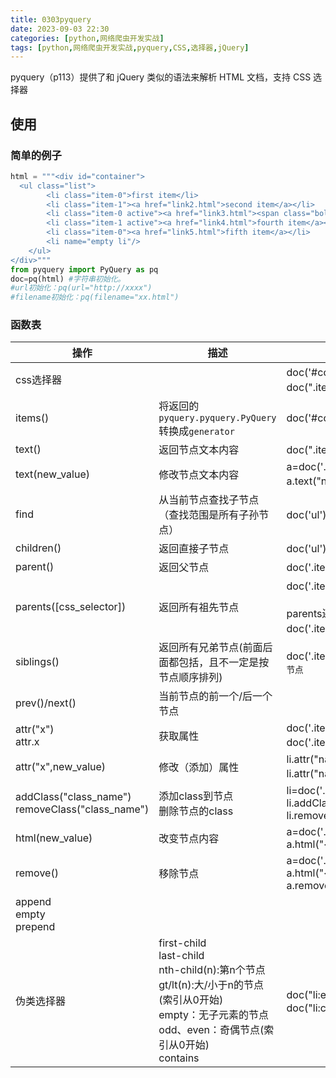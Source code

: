 ```yaml
---
title: 0303pyquery
date: 2023-09-03 22:30
categories: [python,网络爬虫开发实战]
tags: [python,网络爬虫开发实战,pyquery,CSS,选择器,jQuery] 
---
```


pyquery（p113）提供了和 jQuery 类似的语法来解析 HTML 文档，支持 CSS 选择器

## 使用

### 简单的例子
```python
html = """<div id="container">
  <ul class="list">
        <li class="item-0">first item</li>
        <li class="item-1"><a href="link2.html">second item</a></li>
        <li class="item-0 active"><a href="link3.html"><span class="bold">third item</span></a></li>
        <li class="item-1 active"><a href="link4.html">fourth item</a></li>
        <li class="item-0"><a href="link5.html">fifth item</a></li>
        <li name="empty li"/>
    </ul>
</div>"""
from pyquery import PyQuery as pq
doc=pq(html) #字符串初始化。
#url初始化：pq(url="http://xxxx")
#filename初始化：pq(filename="xx.html")
```

### 函数表

操作|描述|实例
---|---|---
css选择器||<span style='white-space:nowrap;'>doc('#container .list li')，返回所有 li 节点<br/>doc(".item-0.active")，返回`<li class="item-0 active"/>`节点</span>
items()|将返回的`pyquery.pyquery.PyQuery`转换成`generator`|doc('#container .list li').items()
text()|返回节点文本内容|doc(".item-0.active").text()，返回`third item`
text(new_value)|修改节点文本内容|a=doc('.item-1.active a')<br/>a.text("new text")，将节点`fourth item`替换成`new text`
find|从当前节点查找子节点（查找范围是所有子孙节点）|doc('ul').find(".item-0.active")，返回`<li class="item-0 active"/>`节点
children()|返回直接子节点|doc('ul').find("li").children()，返回`4个li节点里的 a节点`
parent()|返回父节点|doc('.item-1.active').parent()，返回`ul节点`
parents([css_selector])|返回所有祖先节点|<span style='white-space:nowrap;'>doc('.item-1.active').parents()，返回`div、ul`(顺序返回,beautiful是递归向上返回)<br/><br/>parents还支持css选择器查找符合条件的祖先节点(但是不会匹配祖先节点里的子节点)<br/>doc('.item-1.active').parents('.list')，返回`ul`</span>
siblings()|返回所有兄弟节点(前面后面都包括，且不一定是按节点顺序排列)|doc('.item-1.active').siblings(),返回`出 <li class="item-0 active"/> 外的其他4个节点`
prev()/next()|当前节点的前一个/后一个节点|
attr("x")<br>attr.x|获取属性|doc('.item-1.active a').attr("href")<br/>doc('.item-1.active a').attr.href，返回`link4.html`
attr("x",new_value)|修改（添加）属性|li.attr("name","newName")<br/>li.attr("name",None),None移除属性
addClass("class_name")<br/>removeClass("class_name")|添加class到节点<br/>删除节点的class|li=doc('.item-1.active')<br/>li.addClass("myClass")<br/>li.removeClass("myClass")
html(new_value)|改变节点内容|a=doc('.item-1.active a')<br/>a.html("\<b\>new text\<\/b\>")
remove()|移除节点|a=doc('.item-1.active a')<br/>a.html("\<b\>new text\<\/b\>")<br/>a.remove("b")
append<br/>empty<br/>prepend||
伪类选择器|first-child<br/>last-child<br/>nth-child(n):第n个节点<br/>gt/lt(n):大/小于n的节点(索引从0开始)<br/>empty：无子元素的节点<br/>odd、even：奇偶节点(索引从0开始)<br/>contains|doc("li:empty"),返回`<li name="empty li"/>`<br/>doc("li:contains(second)")